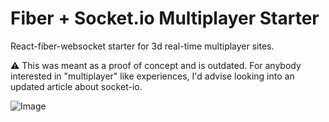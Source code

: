 # Fiber + Socket.io Multiplayer Starter

React-fiber-websocket starter for 3d real-time multiplayer sites.

⚠️ This was meant as a proof of concept and is outdated. For anybody interested in "multiplayer" like experiences, I'd advise looking into an updated article about socket-io.

![Image](screenshot.jpg)
